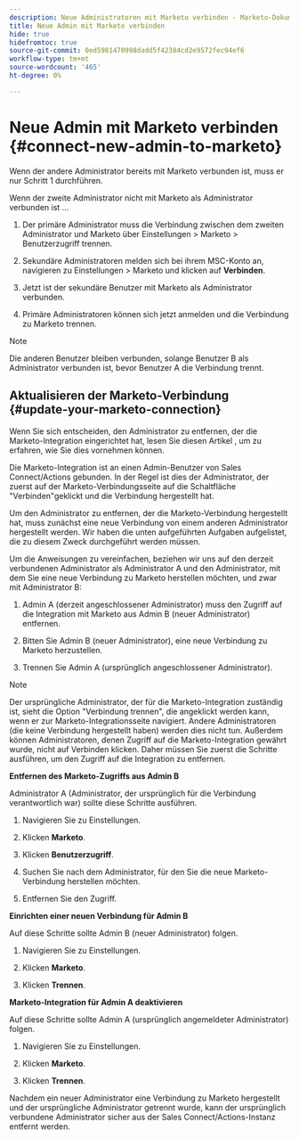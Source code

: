 ```yaml
---
description: Neue Administratoren mit Marketo verbinden - Marketo-Dokumente - Produktdokumentation
title: Neue Admin mit Marketo verbinden
hide: true
hidefromtoc: true
source-git-commit: 0ed5981470998dadd5f42384cd2e9572fec94ef6
workflow-type: tm+mt
source-wordcount: '465'
ht-degree: 0%

---
```


# Neue Admin mit Marketo verbinden {#connect-new-admin-to-marketo}

Wenn der andere Administrator bereits mit Marketo verbunden ist, muss er nur Schritt 1 durchführen.

Wenn der zweite Administrator nicht mit Marketo als Administrator verbunden ist ...

1. Der primäre Administrator muss die Verbindung zwischen dem zweiten Administrator und Marketo über Einstellungen > Marketo > Benutzerzugriff trennen.

1. Sekundäre Administratoren melden sich bei ihrem MSC-Konto an, navigieren zu Einstellungen > Marketo und klicken auf **Verbinden**.

1. Jetzt ist der sekundäre Benutzer mit Marketo als Administrator verbunden.

1. Primäre Administratoren können sich jetzt anmelden und die Verbindung zu Marketo trennen.

>[!NOTE]
>
>Die anderen Benutzer bleiben verbunden, solange Benutzer B als Administrator verbunden ist, bevor Benutzer A die Verbindung trennt.

## Aktualisieren der Marketo-Verbindung {#update-your-marketo-connection}

Wenn Sie sich entscheiden, den Administrator zu entfernen, der die Marketo-Integration eingerichtet hat, lesen Sie diesen Artikel , um zu erfahren, wie Sie dies vornehmen können.

Die Marketo-Integration ist an einen Admin-Benutzer von Sales Connect/Actions gebunden. In der Regel ist dies der Administrator, der zuerst auf der Marketo-Verbindungsseite auf die Schaltfläche &quot;Verbinden&quot;geklickt und die Verbindung hergestellt hat.

Um den Administrator zu entfernen, der die Marketo-Verbindung hergestellt hat, muss zunächst eine neue Verbindung von einem anderen Administrator hergestellt werden. Wir haben die unten aufgeführten Aufgaben aufgelistet, die zu diesem Zweck durchgeführt werden müssen.

Um die Anweisungen zu vereinfachen, beziehen wir uns auf den derzeit verbundenen Administrator als Administrator A und den Administrator, mit dem Sie eine neue Verbindung zu Marketo herstellen möchten, und zwar mit Administrator B:

1. Admin A (derzeit angeschlossener Administrator) muss den Zugriff auf die Integration mit Marketo aus Admin B (neuer Administrator) entfernen.

1. Bitten Sie Admin B (neuer Administrator), eine neue Verbindung zu Marketo herzustellen.

1. Trennen Sie Admin A (ursprünglich angeschlossener Administrator).

>[!NOTE]
>
>Der ursprüngliche Administrator, der für die Marketo-Integration zuständig ist, sieht die Option &quot;Verbindung trennen&quot;, die angeklickt werden kann, wenn er zur Marketo-Integrationsseite navigiert. Andere Administratoren (die keine Verbindung hergestellt haben) werden dies nicht tun. Außerdem können Administratoren, denen Zugriff auf die Marketo-Integration gewährt wurde, nicht auf Verbinden klicken. Daher müssen Sie zuerst die Schritte ausführen, um den Zugriff auf die Integration zu entfernen.

**Entfernen des Marketo-Zugriffs aus Admin B**

Administrator A (Administrator, der ursprünglich für die Verbindung verantwortlich war) sollte diese Schritte ausführen.

1. Navigieren Sie zu Einstellungen.

1. Klicken **Marketo**.

1. Klicken **Benutzerzugriff**.

1. Suchen Sie nach dem Administrator, für den Sie die neue Marketo-Verbindung herstellen möchten.

1. Entfernen Sie den Zugriff.

**Einrichten einer neuen Verbindung für Admin B**

Auf diese Schritte sollte Admin B (neuer Administrator) folgen.

1. Navigieren Sie zu Einstellungen.

1. Klicken **Marketo**.

1. Klicken **Trennen**.

**Marketo-Integration für Admin A deaktivieren**

Auf diese Schritte sollte Admin A (ursprünglich angemeldeter Administrator) folgen.

1. Navigieren Sie zu Einstellungen.

1. Klicken **Marketo**.

1. Klicken **Trennen**.

Nachdem ein neuer Administrator eine Verbindung zu Marketo hergestellt und der ursprüngliche Administrator getrennt wurde, kann der ursprünglich verbundene Administrator sicher aus der Sales Connect/Actions-Instanz entfernt werden.
